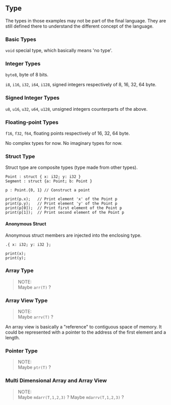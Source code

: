## Type

The types in those examples may not be part of the final language. They are still defined there to understand the different concept of the language.

### Basic Types

`void` special type, which basically means 'no type'.

### Integer Types

`byte8`, byte of 8 bits.

`i8`, `i16`, `i32`, `i64`, `i128`, signed integers respectively of 8, 16, 32, 64 byte.

### Signed Integer Types

`u8`, `u16`, `u32`, `u64`, `u128`, unsigned integers counterparts of the above.

### Floating-point Types

`f16`, `f32`, `f64`, floating points respectively of 16, 32, 64 byte.

No complex types for now.
No imaginary types for now.

### Struct Type

Struct type are composite types (type made from other types).

```wood
Point : struct { x: i32; y: i32 }
Segment : struct {a: Point; b: Point }

p : Point.{0, 1} // Construct a point

print(p.x);   // Print element 'x' of the Point p
print(p.y);   // Print element 'y' of the Point p
print(p[0]);  // Print first element of the Point p
print(p[1]);  // Print second element of the Point p
```

#### Anonymous Struct

Anonymous struct members are injected into the enclosing type.

```wood
.{ x: i32; y: i32 };

print(x);
print(y);
```

### Array Type

> NOTE:\
Maybe `arr(T)` ?

### Array View Type

> NOTE:\
Maybe `arrv(T)` ?

An array view is basically a "reference" to contiguous space of memory.
It could be represented with a pointer to the address of the first element and a length.

### Pointer Type

> NOTE:\
Maybe `ptr(T)` ?

### Multi Dimensional Array and Array View

> NOTE:\
Maybe `mdarr(T,1,2,3)` ?
Maybe `mdarrv(T,1,2,3)` ?